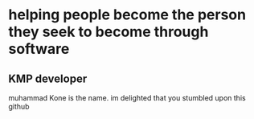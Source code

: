 # helping people become the person they seek to become through software

KMP developer
---
muhammad Kone is the name. im delighted that you stumbled upon this github 

